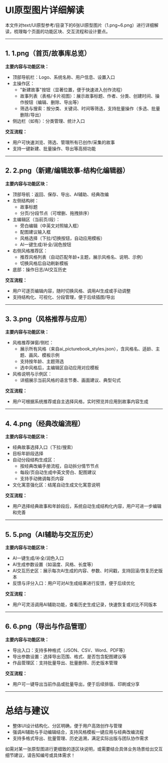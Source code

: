 # UI原型图片详细解读

本文件对text/UI原型参考/目录下的6张UI原型图片（1.png~6.png）进行详细解读，梳理每个页面的功能区块、交互流程和设计要点。

---

## 1. 1.png（首页/故事库总览）

**主要内容与功能区块：**
- 顶部导航栏：Logo、系统名称、用户信息、设置入口
- 主操作区：
  - "新建故事"按钮（显著位置，便于快速进入创作流程）
  - 故事列表（表格/卡片视图）：展示故事标题、作者、分类、创建时间、操作按钮（编辑、删除、导出等）
  - 筛选与搜索：按分类、关键词、时间等筛选，支持批量操作（多选、批量删除/导出）
- 侧边栏（如有）：分类管理、统计入口

**交互流程：**
- 用户可快速浏览、筛选、管理所有已创作/采集的故事
- 支持一键新建、批量操作、导出等高频功能

---

## 2. 2.png（新建/编辑故事-结构化编辑器）

**主要内容与功能区块：**
- 顶部导航：返回、保存、导出、AI辅助、经典改编
- 左侧结构树：
  - 故事标题
  - 分页/分段节点（可增删、拖拽排序）
- 主编辑区（当前页/段）：
  - 旁白编辑（中英文对照输入框）
  - 配图建议输入框
  - 风格选择（下拉/切换按钮，自动应用模板）
  - AI一键生成/补全/润色按钮
- 右侧风格推荐区：
  - 推荐风格列表（自动匹配年龄+主题，展示风格名、说明、示例）
  - 切换风格后自动刷新模板
- 底部：操作日志/AI交互历史

**交互流程：**
- 用户可逐页编辑内容，随时切换风格、调用AI生成或手动调整
- 支持结构化、可视化、分段管理，便于后续插图/导出

---

## 3. 3.png（风格推荐与应用）

**主要内容与功能区块：**
- 风格推荐弹窗/侧栏：
  - 展示所有风格（来自ai_picturebook_styles.json），含风格名、适龄、主题、画风、模板示例
  - 支持按年龄、主题筛选
  - 选中风格后，主编辑区自动应用对应模板
- 风格说明与示例区：
  - 详细展示当前风格的语言节奏、画面建议、典型句式

**交互流程：**
- 用户可根据系统推荐或自主选择风格，实时预览并应用到故事内容生成

---

## 4. 4.png（经典改编流程）

**主要内容与功能区块：**
- 经典故事选择入口（下拉/搜索）
- 目标年龄段选择
- 自动分段结构生成区：
  - 按经典改编手册流程，自动拆分情节节点
  - 每段/页自动生成中英文旁白、配图建议
  - 支持手动微调每页内容
- 文化寓意强化区：结尾自动生成文化寓意说明

**交互流程：**
- 用户选择经典故事和年龄段后，系统自动生成结构化内容，用户可进一步编辑和完善

---

## 5. 5.png（AI辅助与交互历史）

**主要内容与功能区块：**
- AI一键生成/补全/润色入口
- AI生成参数设置（如温度、风格、长度等）
- AI交互历史区：展示每次AI生成的内容、参数、时间戳，支持回滚/恢复历史版本
- 反馈与评分入口：用户可对AI生成结果进行反馈，便于后续优化

**交互流程：**
- 用户可灵活调用AI辅助功能，查看历史生成记录，快速恢复或对比不同版本

---

## 6. 6.png（导出与作品管理）

**主要内容与功能区块：**
- 导出入口：支持多种格式（JSON、CSV、Word、PDF等）
- 导出参数设置：选择导出范围、格式、是否包含配图建议等
- 作品管理区：支持批量导出、批量删除、历史版本管理

**交互流程：**
- 用户可一键导出当前作品或批量导出，便于后续排版、印刷或分享

---

# 总结与建议

- 整体UI设计结构化、分区明确，便于用户高效创作与管理
- 强调AI辅助与手动编辑结合，支持风格模板一键应用与经典改编流程
- 支持多格式导出、批量管理、历史追溯，满足实际出版与团队协作需求

如需对某一张原型图进行更细致的逐区块说明，或需要结合具体业务场景给出交互细节建议，请告知编号或具体需求！ 